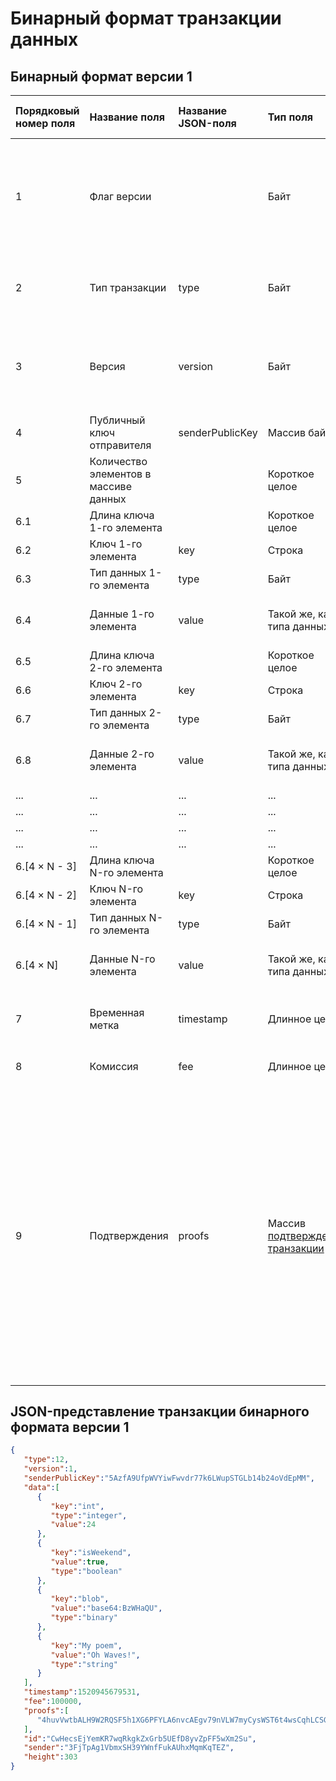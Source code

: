 # Бинарный формат транзакции данных

## Бинарный формат версии 1

| Порядковый номер поля | Название поля | Название JSON-поля | Тип поля | Размер поля в байтах | Описание поля |
| :--- | :--- | :--- | :--- | :--- | :--- |
| 1 | Флаг версии | | Байт  | 1 | Указывает что [структура данных](/blockchain/binary-format/transaction-binary-format.md) транзакции имеет версию 2 или выше. Значение должно быть равно 0 |
| 2 | Тип транзакции | type | Байт | 1 | ID [типа транзакции](/blockchain/transaction-type.md). Значение должно быть равно 12 |
| 3 | Версия | version | Байт | 1 | Номер версии структуры данных транзакции. Значение должно быть равно 1 |
| 4 | Публичный ключ отправителя | senderPublicKey | Массив байтов | 32 | Публичный ключ аккаунта отправителя |
| 5 | Количество элементов в массиве данных | | Короткое целое | 2 | |
| 6.1 | Длина ключа 1-го элемента | | Короткое целое | 2 | |
| 6.2 | Ключ 1-го элемента | key | Строка | 4 × `L` | `L` — длина ключа |
| 6.3 | Тип данных 1-го элемента | type | Байт | 1 | |
| 6.4 | Данные 1-го элемента | value | Такой же, как у типа данных | Зависит от размера данных | |
| 6.5 | Длина ключа 2-го элемента | | Короткое целое | 2 | |
| 6.6 | Ключ 2-го элемента | key | Строка | 4 × `L` | `L` — длина ключа |
| 6.7 | Тип данных 2-го элемента | type | Байт | 1 | |
| 6.8 | Данные 2-го элемента | value | Такой же, как у типа данных | Зависит от размера данных | |
| ... | ... | ... | ... | ... | ... |
| ... | ... | ... | ... | ... | ... |
| ... | ... | ... | ... | ... | ... |
| ... | ... | ... | ... | ... | ... |
| 6.[4 × N - 3] | Длина ключа N-го элемента | | Короткое целое | 2 | |
| 6.[4 × N - 2] | Ключ N-го элемента | key | Строка | 4 × `L` | `L` — длина ключа |
| 6.[4 × N - 1] | Тип данных N-го элемента | type | Байт | 1 | |
| 6.[4 × N] | Данные N-го элемента | value | Такой же, как у типа данных | Зависит от размера данных | |
| 7 | Временная метка | timestamp | Длинное целое | 8 | Unix-время отправки транзакции в блокчейн |
| 8 | Комиссия | fee | Длинное целое | 8 | [Комиссия за транзакцию](/blockchain/transaction-fee.md) в [WAVELET](/blockchain/token/wavelet.md) |
| 9 | Подтверждения | proofs | Массив [подтверждений транзакции](/blockchain/transaction-proof.md) | `S` | Если массив пустой, то `S`= 3. <br>Если массив не пустой, то `S`= 3 + 2 × `N` + \(`P`<sub>1</sub> + `P`<sub>2</sub> + ... + `P`<sub>n</sub>\), <br>где <br>`N` — количество подтверждений в массиве, <br>`P`<sub>n</sub> — размер `N`-го подтверждения в байтах.<br> Максимальное количество подтверждений в массиве — 8. Максимальный размер каждого подтверждения — 64 байта |

## JSON-представление транзакции бинарного формата версии 1 <a id="json-representation"></a>

```json
{ 
   "type":12,
   "version":1,
   "senderPublicKey":"5AzfA9UfpWVYiwFwvdr77k6LWupSTGLb14b24oVdEpMM",
   "data":[ 
      { 
         "key":"int",
         "type":"integer",
         "value":24
      },
      { 
         "key":"isWeekend",
         "value":true,
         "type":"boolean"
      },
      { 
         "key":"blob",
         "value":"base64:BzWHaQU",
         "type":"binary"
      },
      { 
         "key":"My poem",
         "value":"Oh Waves!",
         "type":"string"
      }
   ],
   "timestamp":1520945679531,
   "fee":100000,
   "proofs":[ 
      "4huvVwtbALH9W2RQSF5h1XG6PFYLA6nvcAEgv79nVLW7myCysWST6t4wsCqhLCSGoc5zeLxG6MEHpcnB6DPy3XWr"
   ],
   "id":"CwHecsEjYemKR7wqRkgkZxGrb5UEfD8yvZpFF5wXm2Su",
   "sender":"3FjTpAg1VbmxSH39YWnfFukAUhxMqmKqTEZ",
   "height":303
}
```
